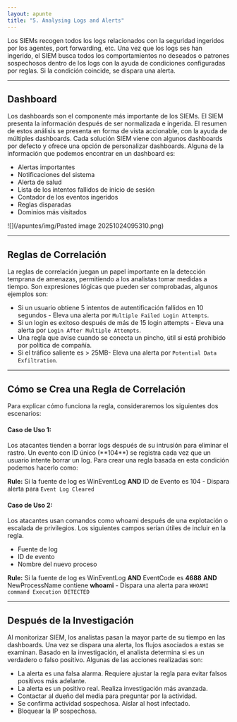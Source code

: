 ```yaml
---
layout: apunte
title: "5. Analysing Logs and Alerts"
---
```


Los SIEMs recogen todos los logs relacionados con la seguridad ingeridos por los agentes, port forwarding, etc. Una vez que los logs ses han ingerido, el SIEM busca todos los comportamientos no deseados o patrones sospechosos dentro de los logs con la ayuda de condiciones configuradas por reglas. Si la condición coincide, se dispara una alerta.

-------------------------
<h2>Dashboard</h2>
Los dashboards son el componente más importante de los SIEMs. El SIEM presenta la información después de ser normalizada e ingerida. El resumen de estos análisis se presenta en forma de vista accionable, con la ayuda de múltiples dashboards. Cada solución SIEM viene con algunos dashboards por defecto y ofrece una opción de personalizar dashboards. Alguna de la información que podemos encontrar en un dashboard es:

- Alertas importantes
- Notificaciones del sistema
- Alerta de salud
- Lista de los intentos fallidos de inicio de sesión
- Contador de los eventos ingeridos
- Reglas disparadas
- Dominios más visitados

![](/apuntes/img/Pasted image 20251024095310.png)

----------------------------
<h2>Reglas de Correlación</h2>
La reglas de correlación juegan un papel importante en la detección temprana de amenazas, permitiendo a los analistas tomar medidas a tiempo. Son expresiones lógicas que pueden ser comprobadas, algunos ejemplos son:

- Si un usuario obtiene 5 intentos de autentificación fallidos en 10 segundos - Eleva una alerta por `Multiple Failed Login Attempts`.
- Si un login es exitoso después de más de 15 login attempts - Eleva una alerta por `Login After Multiple Attempts`.
- Una regla que avise cuando se conecta un pincho, útil si está prohibido por política de compañía.
- Si el tráfico saliente es > 25MB- Eleva una alerta por `Potential Data Exfiltration`.

---------------------------
<h2>Cómo se Crea una Regla de Correlación</h2>
Para explicar cómo funciona la regla, consideraremos los siguientes dos escenarios:

<h4>Caso de Uso 1:</h4>
Los atacantes tienden a borrar logs después de su intrusión para eliminar el rastro. Un evento con ID único (**104**) se registra cada vez que un usuario intente borrar un log. Para crear una regla basada en esta condición podemos hacerlo como:

**Rule:** Si la fuente de log es WinEventLog **AND** ID de Evento es 104 - Dispara alerta para `Event Log Cleared`

<h4>Caso de Uso 2:</h4>
Los atacantes usan comandos como whoami después de una explotación o escalada de privilegios. Los siguientes campos serían útiles de incluir en la regla.

- Fuente de log
- ID de evento
- Nombre del nuevo proceso

**Rule:** Si la fuente de log es WinEventLog **AND** EventCode es **4688** **AND** NewProcessName contiene **whoami** - Dispara una alerta para `WHOAMI command Execution DETECTED`

------------------------------
<h2>Después de la Investigación</h2>
Al monitorizar SIEM, los analistas pasan la mayor parte de su tiempo en las dashboards. Una vez se dispara una alerta, los flujos asociados a estas se examinan. Basado en la investigación, el analista determina si es un verdadero o falso positivo. Algunas de las acciones realizadas son:

- La alerta es una falsa alarma. Requiere ajustar la regla para evitar falsos positivos más adelante.
- La alerta es un positivo real. Realiza investigación más avanzada.
- Contactar al dueño del media para preguntar por la actividad.
- Se confirma actividad sospechosa. Aislar al host infectado.
- Bloquear la IP sospechosa.


